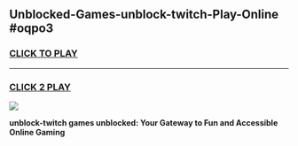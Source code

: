 
## Unblocked-Games-unblock-twitch-Play-Online #oqpo3
<h3>
<a href="https://news.freeplayer.one?title=unblock-twitch&ref=3">CLICK TO PLAY</a></h3>
<hr>

<h3>
<a href="https://news.freeplayer.one?title=unblock-twitch&ref=3">CLICK 2 PLAY</a>
  
</h3>

<a href="https://news.freeplayer.one?title=unblock-twitch&ref=3"><img src="https://clearcache.store/games.png"></a>


**unblock-twitch games unblocked: Your Gateway to Fun and Accessible Online Gaming**
